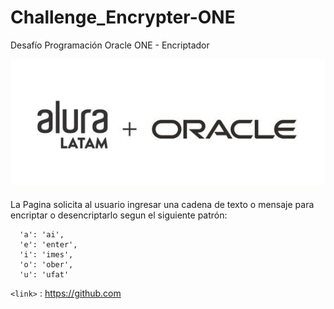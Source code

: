 # Challenge_Encrypter-ONE
Desafío Programación Oracle ONE - Encriptador

<img src="src/alura.jpg">

<p>
La Pagina solicita al usuario ingresar una cadena de texto o mensaje 
para encriptar o desencriptarlo segun el siguiente patrón:

</p>

```
  'a': 'ai',
  'e': 'enter',
  'i': 'imes',
  'o': 'ober',
  'u': 'ufat'

```






`<link>` : <https://github.com>